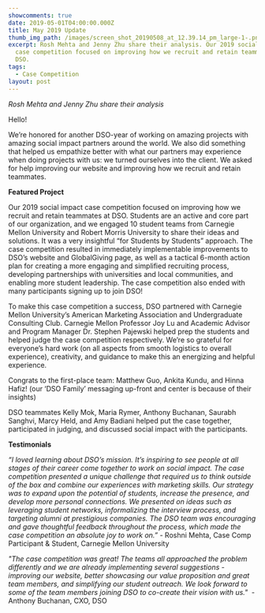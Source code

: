 ```yaml
---
showcomments: true
date: 2019-05-01T04:00:00.000Z
title: May 2019 Update
thumb_img_path: /images/screen_shot_20190508_at_12.39.14_pm_large-1-.png
excerpt: Rosh Mehta and Jenny Zhu share their analysis. Our 2019 social impact
  case competition focused on improving how we recruit and retain teammates at
  DSO.
tags:
  - Case Competition
layout: post
---
```

*Rosh Mehta and Jenny Zhu share their analysis*

<!--StartFragment-->

Hello!

We’re honored for another DSO-year of working on amazing projects with amazing social impact partners around the world. We also did something that helped us empathize better with what our partners may experience when doing projects with us: we turned ourselves into the client. We asked for help improving our website and improving how we recruit and retain teammates.

**Featured Project**

Our 2019 social impact case competition focused on improving how we recruit and retain teammates at DSO. Students are an active and core part of our organization, and we engaged 10 student teams from Carnegie Mellon University and Robert Morris University to share their ideas and solutions. It was a very insightful “for Students by Students” approach. The case competition resulted in immediately implementable improvements to DSO’s website and GlobalGiving page, as well as a tactical 6-month action plan for creating a more engaging and simplified recruiting process, developing partnerships with universities and local communities, and enabling more student leadership. The case competition also ended with many participants signing up to join DSO!

To make this case competition a success, DSO partnered with Carnegie Mellon University’s American Marketing Association and Undergraduate Consulting Club. Carnegie Mellon Professor Joy Lu and Academic Advisor and Program Manager Dr. Stephen Pajewski helped prep the students and helped judge the case competition respectively. We’re so grateful for everyone’s hard work (on all aspects from smooth logistics to overall experience), creativity, and guidance to make this an energizing and helpful experience.

Congrats to the first-place team: Matthew Guo, Ankita Kundu, and Hinna Hafiz! (our ‘DSO Family’ messaging up-front and center is because of their insights)

DSO teammates Kelly Mok, Maria Rymer, Anthony Buchanan, Saurabh Sanghvi, Marcy Held, and Amy Badiani helped put the case together, participated in judging, and discussed social impact with the participants.

**Testimonials**

*“I loved learning about DSO’s mission. It’s inspiring to see people at all stages of their career come together to work on social impact. The case competition presented a unique challenge that required us to think outside of the box and combine our experiences with marketing skills. Our strategy was to expand upon the potential of students, increase the presence, and develop more personal connections. We presented on ideas such as leveraging student networks, informalizing the interview process, and targeting alumni at prestigious companies. The DSO team was encouraging and gave thoughtful feedback throughout the process, which made the case competition an absolute joy to work on.” -* Roshni Mehta, Case Comp Participant & Student, Carnegie Mellon University

*"The case competition was great! The teams all approached the problem differently and we are already implementing several suggestions - improving our website, better showcasing our value proposition and great team members, and simplifying our student outreach. We look forward to some of the team members joining DSO to co-create their vision with us."*  - Anthony Buchanan, CXO, DSO